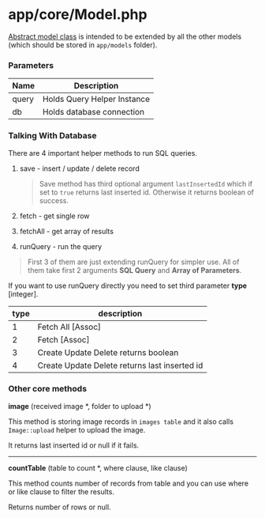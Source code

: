 # app/core/Model.php 

[Abstract model class](https://github.com/Matoo125/M4CMS/blob/master/app/core/Model.php) is intended to be extended by all the other models (which should be stored in `app/models` folder).  

### Parameters

| Name  | Description                 |
| ----- | --------------------------- |
| query | Holds Query Helper Instance |
| db    | Holds database connection   |

### Talking With Database

There are 4 important helper methods to run SQL queries. 

1. save  - insert / update / delete record

   > Save method has third optional argument `lastInsertedId` which if set to `true` returns last inserted id. Otherwise it returns boolean of success.

2. fetch - get single row

3. fetchAll - get array of results

4. runQuery - run the query

> First 3 of them are just extending runQuery for simpler use. All of them take first 2 arguments **SQL Query** and **Array of Parameters**. 

If you want to use runQuery directly you need to set third parameter **type** [integer]. 

| type | description                              |
| ---- | ---------------------------------------- |
| 1    | Fetch All [Assoc]                        |
| 2    | Fetch [Assoc]                            |
| 3    | Create Update Delete returns boolean     |
| 4    | Create Update Delete returns last inserted id |

### Other core methods

**image** (received image *, folder to upload *)

This method is storing image records in `images table` and it also calls `Image::upload` helper to upload the image.

It returns last inserted id or null if it fails.

------

**countTable** (table to count *, where clause, like clause)

This method counts number of records from table and you can use where or like clause to filter the results.

Returns number of rows or null.